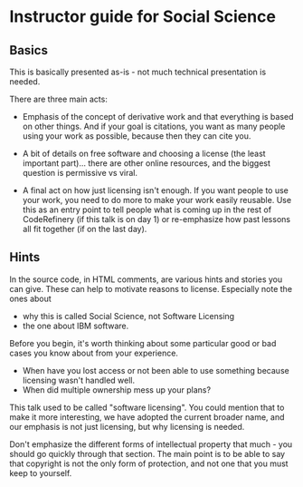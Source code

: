 # Instructor guide for Social Science

## Basics

This is basically presented as-is - not much technical presentation is
needed.

There are three main acts:

- Emphasis of the concept of derivative work and that everything is
  based on other things.  And if your goal is citations, you want as
  many people using your work as possible, because then they can cite
  you.

- A bit of details on free software and choosing a license (the least
  important part)... there are other online resources, and the biggest
  question is permissive vs viral.

- A final act on how just licensing isn't enough.  If you want people
  to use your work, you need to do more to make your work easily
  reusable.  Use this as an entry point to tell people what is coming
  up in the rest of CodeRefinery (if this talk is on day 1) or
  re-emphasize how past lessons all fit together (if on the last
  day).

## Hints

In the source code, in HTML comments, are various hints and stories
you can give.  These can help to motivate reasons to license.
Especially note the ones about
- why this is called Social Science, not Software Licensing
- the one about IBM software.

Before you begin, it's worth thinking about some particular good or
bad cases you know about from your experience.
- When have you lost access or not been able to use something because
  licensing wasn't handled well.
- When did multiple ownership mess up your plans?


This talk used to be called "software licensing".  You could mention
that to make it more interesting, we have adopted the current broader
name, and our emphasis is not just licensing, but why licensing is
needed.

Don't emphasize the different forms of intellectual property that
much - you should go quickly through that section.  The main point is
to be able to say that copyright is not the only form of protection,
and not one that you must keep to yourself.
